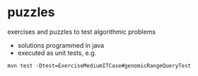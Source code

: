 # puzzles
exercises and puzzles to test algorithmic problems 

- solutions programmed in java
- executed as unit tests, e.g. 

`mvn test -Dtest=ExerciseMediumITCase#genomicRangeQueryTest`